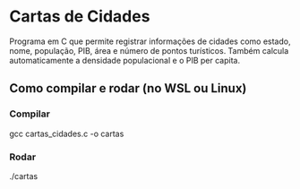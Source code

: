 # Cartas de Cidades

Programa em C que permite registrar informações de cidades como estado, nome, população, PIB, área e número de pontos turísticos. Também calcula automaticamente a densidade populacional e o PIB per capita.

## Como compilar e rodar (no WSL ou Linux)

### Compilar

gcc cartas_cidades.c -o cartas

### Rodar

./cartas
